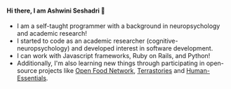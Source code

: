 #### Hi there, I am Ashwini Seshadri 👋

- I am a self-taught programmer with a background in neuropsychology and academic research!
- I started to code as an academic researcher (cognitive-neuropsychology) and developed interest in software development.
- I can work with Javascript frameworks, Ruby on Rails, and Python!
- Additionally, I'm also learning new things through participating in open-source projects like [Open Food Network](https://github.com/openfoodfoundation/openfoodnetwork), [Terrastories](https://github.com/Terrastories/terrastories) and [Human-Essentials](https://github.com/rubyforgood/human-essentials).





<!--
**ashwini-seshadri/ashwini-seshadri** is a ✨ _special_ ✨ repository because its `README.md` (this file) appears on your GitHub profile.

Here are some ideas to get you started:

- 🔭 I’m currently working on ...
- 🌱 I’m currently learning ...
- 👯 I’m looking to collaborate on ...
- 🤔 I’m looking for help with ...
- 💬 Ask me about ...
- 📫 How to reach me: ...
- 😄 Pronouns: ...
- ⚡ Fun fact: ...
-->


